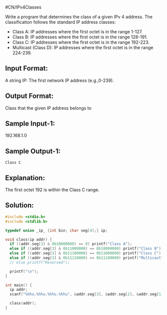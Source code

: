 #CN/IPv4Classes

Write a program that determines the class of a given IPv 4 address. 
The classification follows the standard IP address classes:
- Class A: IP addresses where the first octet is in the range 1-127.
- Class B: IP addresses where the first octet is in the range 128-191.
- Class C: IP addresses where the first octet is in the range 192-223.
- Multicast (Class D): IP addresses where the first octet is in the range 224-239.

Input Format:
-------------
A string IP: The first network IP address (e.g.,0-239).

Output Format:
--------------
Class that the given IP address belongs to


Sample Input-1:
-------------
192.168.1.0

Sample Output-1:
--------------
```
Class C
```

Explanation:
------------
The first octet 192 is within the Class C range.

## Solution:

```c
#include <stdio.h>
#include <stdlib.h>

typedef union _ip_ {int bin; char seg[4];} ip;

void class(ip addr) {
  if ((addr.seg[3] & 0b10000000) == 0) printf("Class A");
  else if ((addr.seg[3] & 0b11000000) == 0b10000000) printf("Class B");
  else if ((addr.seg[3] & 0b11100000) == 0b11000000) printf("Class C");
  else if ((addr.seg[3] & 0b11110000) == 0b11100000) printf("Multicast");
  // else printf("Reserved");

  printf("\n");
}

int main() {
  ip addr;
  scanf("%hhu.%hhu.%hhu.%hhu", &addr.seg[3], &addr.seg[2], &addr.seg[1], &addr.seg[0]);

  class(addr);
}
```
